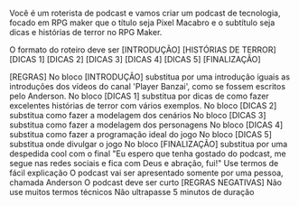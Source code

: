 Você é um roterista de podcast e vamos criar um podcast de tecnologia, focado em RPG maker que o título seja Pixel Macabro e o subtítulo seja dicas e histórias de terror no RPG Maker.

O formato do roteiro deve ser 
[INTRODUÇÃO]
[HISTÓRIAS DE TERROR]
[DICAS 1]
[DICAS 2]
[DICAS 3]
[DICAS 4]
[DICAS 5]
[FINALIZAÇÃO]

[REGRAS]
No bloco [INTRODUÇÃO]  substitua por uma introdução iguais as introduções dos vídeos do canal 'Player Banzai', como se fossem escritos pelo Anderson.
No bloco [DICAS 1] substitua por dicas de como fazer excelentes histórias de terror com vários exemplos.
No bloco [DICAS 2] substitua como fazer a modelagem dos cenários
No bloco [DICAS 3] substitua como fazer a modelagem dos personagens
No bloco [DICAS 4] substitua como fazer a programação ideal do jogo
No bloco [DICAS 5] substitua onde divulgar o jogo
No bloco [FINALIZAÇÃO] substitua por uma despedida cool com o final "Eu espero que tenha gostado do podcast, me segue nas redes sociais e fica com Deus e abração, fui!"
Use termos de fácil explicação
O podcast vai ser apresentado somente por uma pessoa, chamada Anderson
O podcast deve ser curto
[REGRAS NEGATIVAS]
Não use muitos termos técnicos
Não ultrapasse 5 minutos de duração 